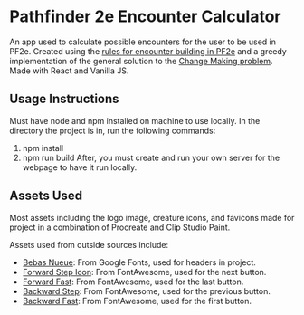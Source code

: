 # Pathfinder 2e Encounter Calculator
An app used to calculate possible encounters for the user to be used in PF2e. Created using the [rules for encounter building in PF2e](https://2e.aonprd.com/Rules.aspx?ID=497) and a greedy implementation of the general solution to the [Change Making problem](https://en.wikipedia.org/wiki/Change-making_problem). Made with React and Vanilla JS.

## Usage Instructions
Must have node and npm installed on machine to use locally. In the directory the project is in, run the following commands:
1. npm install
2. npm run build
After, you must create and run your own server for the webpage to have it run locally.

## Assets Used
Most assets including the logo image, creature icons, and favicons made for project in a combination of Procreate and Clip Studio Paint.

Assets used from outside sources include:
* [Bebas Nueue](https://fonts.google.com/specimen/Bebas+Neue): From Google Fonts, used
for headers in project.
* [Forward Step Icon](https://fontawesome.com/icons/forward-step?f=classic&s=solid): From FontAwesome, used for the next button.
* [Forward Fast](https://fontawesome.com/icons/forward-fast?f=classic&s=solid): From FontAwesome, used for the last button.
* [Backward Step](https://fontawesome.com/icons/backward-step?f=classic&s=solid): From FontAwesome, used for the previous button.
* [Backward Fast](https://fontawesome.com/icons/backward-fast?f=classic&s=solid): From FontAwesome, used for the first button.

